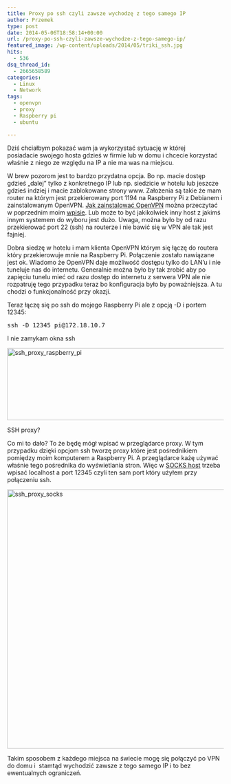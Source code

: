 ```yaml
---
title: Proxy po ssh czyli zawsze wychodzę z tego samego IP
author: Przemek
type: post
date: 2014-05-06T18:58:14+00:00
url: /proxy-po-ssh-czyli-zawsze-wychodze-z-tego-samego-ip/
featured_image: /wp-content/uploads/2014/05/triki_ssh.jpg
hits:
  - 536
dsq_thread_id:
  - 2665658589
categories:
  - Linux
  - Network
tags:
  - openvpn
  - proxy
  - Raspberry pi
  - ubuntu

---
```

Dziś chciałbym pokazać wam ja wykorzystać sytuację w której posiadacie swojego hosta gdzieś w firmie lub w domu i chcecie korzystać właśnie z niego ze względu na IP a nie ma was na miejscu.

<!--more-->

W brew pozorom jest to bardzo przydatna opcja. Bo np. macie dostęp gdzieś &#8222;dalej&#8221; tylko z konkretnego IP lub np. siedzicie w hotelu lub jeszcze gdzieś indziej i macie zablokowane strony www. Założenia są takie że mam router na którym jest przekierowany port 1194 na Raspberry Pi z Debianem i zainstalowanym OpenVPN. <a title="Openvpn" href="http://techfreak.pl/raspberry-pi-openvpn-android/" target="_blank">Jak zainstalować OpenVPN</a> można przeczytać w poprzednim moim <a title="openvpn" href="http://techfreak.pl/raspberry-pi-openvpn-android/" target="_blank">wpisie</a>. Lub może to być jakikolwiek inny host z jakimś innym systemem do wyboru jest dużo. Uwaga, można było by od razu przekierować port 22 (ssh) na routerze i nie bawić się w VPN ale tak jest fajniej.

Dobra siedzę w hotelu i mam klienta OpenVPN którym się łączę do routera który przekierowuje mnie na Raspberry Pi. Połączenie zostało nawiązane jest ok. Wiadomo że OpenVPN daje możliwość dostępu tylko do LAN&#8217;u i nie tuneluje nas do internetu. Generalnie można było by tak zrobić aby po zapięciu tunelu mieć od razu dostęp do internetu z serwera VPN ale nie rozpatruję tego przypadku teraz bo konfiguracja było by poważniejsza. A tu chodzi o funkcjonalność przy okazji.

Teraz łączę się po ssh do mojego Raspberry Pi ale z opcją -D i portem 12345:

<pre>ssh -D 12345 pi@172.18.10.7</pre>

I nie zamykam okna ssh

[<img class="aligncenter size-full wp-image-6961" src="http://techfreak.pl/wp-content/uploads/2014/05/ssh_proxy_raspberry_pi.jpg" alt="ssh_proxy_raspberry_pi" width="554" height="168" />][1]

SSH proxy?

Co mi to dało? To że będę mógł wpisać w przeglądarce proxy. W tym przypadku dzięki opcjom ssh tworzę proxy które jest pośrednikiem pomiędzy moim komputerem a Raspberry Pi. A przeglądarce każę używać właśnie tego pośrednika do wyświetlania stron. Więc w <a title="socks" href="http://pl.wikipedia.org/wiki/SOCKS" target="_blank">SOCKS host</a> trzeba wpisać localhost a port 12345 czyli ten sam port który użyłem przy połączeniu ssh.

[<img class="aligncenter size-full wp-image-6962" src="http://techfreak.pl/wp-content/uploads/2014/05/ssh_proxy_socks.jpg" alt="ssh_proxy_socks" width="604" height="603" />][2]

Takim sposobem z każdego miejsca na świecie mogę się połączyć po VPN do domu i  stamtąd wychodzić zawsze z tego samego IP i to bez ewentualnych ograniczeń.

 [1]: http://techfreak.pl/wp-content/uploads/2014/05/ssh_proxy_raspberry_pi.jpg
 [2]: http://techfreak.pl/wp-content/uploads/2014/05/ssh_proxy_socks.jpg